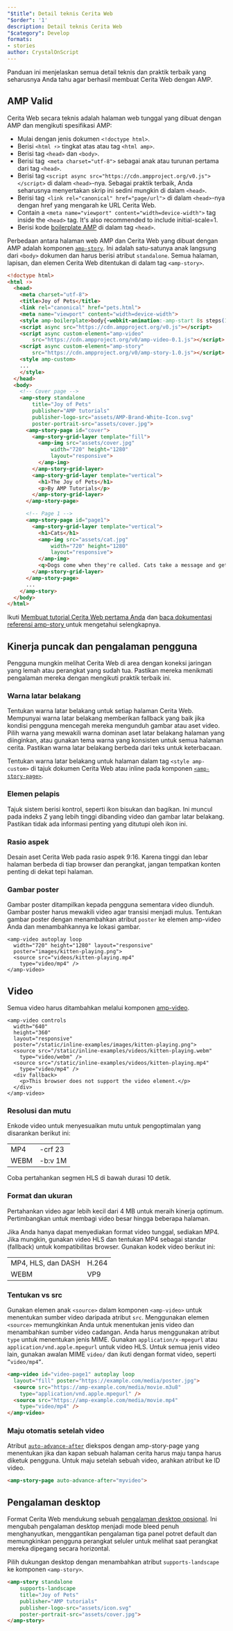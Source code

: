 ```yaml
---
"$title": Detail teknis Cerita Web
"$order": '1'
description: Detail teknis Cerita Web
"$category": Develop
formats:
- stories
author: CrystalOnScript
---
```


Panduan ini menjelaskan semua detail teknis dan praktik terbaik yang seharusnya Anda tahu agar berhasil membuat Cerita Web dengan AMP.

## AMP Valid

Cerita Web secara teknis adalah halaman web tunggal yang dibuat dengan AMP dan mengikuti spesifikasi AMP:

- Mulai dengan jenis dokumen `<!doctype html>`.
- Berisi `<html ⚡>` tingkat atas atau tag `<html amp>`.
- Berisi tag `<head>` dan `<body>`.
- Berisi tag` <meta charset="utf-8">` sebagai anak atau turunan pertama dari tag `<head>`.
- Berisi tag `<script async src="https://cdn.ampproject.org/v0.js"></script>` di dalam `<head>`-nya. Sebagai praktik terbaik, Anda seharusnya menyertakan skrip ini sedini mungkin di dalam `<head>`.
- Berisi tag` <link rel="canonical" href="page/url">` di dalam `<head>`-nya dengan href yang mengarah ke URL Cerita Web.
- Contain a `<meta name="viewport" content="width=device-width">` tag inside the `<head>` tag. It's also recommended to include initial-scale=1.
- Berisi kode  [boilerplate AMP](https://amp.dev/documentation/guides-and-tutorials/learn/spec/amp-boilerplate/?format=websites) di dalam tag `<head>`.

Perbedaan antara halaman web AMP dan Cerita Web yang dibuat dengan AMP adalah komponen [`amp-story`](https://amp.dev/documentation/components/amp-story/?format=stories). Ini adalah satu-satunya anak langsung dari `<body>` dokumen dan harus berisi atribut `standalone`. Semua halaman, lapisan, dan elemen Cerita Web ditentukan di dalam tag `<amp-story>`.

```html
<!doctype html>
<html ⚡>
  <head>
    <meta charset="utf-8">
    <title>Joy of Pets</title>
    <link rel="canonical" href="pets.html">
    <meta name="viewport" content="width=device-width">
    <style amp-boilerplate>body{-webkit-animation:-amp-start 8s steps(1,end) 0s 1 normal both;-moz-animation:-amp-start 8s steps(1,end) 0s 1 normal both;-ms-animation:-amp-start 8s steps(1,end) 0s 1 normal both;animation:-amp-start 8s steps(1,end) 0s 1 normal both}@-webkit-keyframes -amp-start{from{visibility:hidden}to{visibility:visible}}@-moz-keyframes -amp-start{from{visibility:hidden}to{visibility:visible}}@-ms-keyframes -amp-start{from{visibility:hidden}to{visibility:visible}}@-o-keyframes -amp-start{from{visibility:hidden}to{visibility:visible}}@keyframes -amp-start{from{visibility:hidden}to{visibility:visible}}</style><noscript><style amp-boilerplate>body{-webkit-animation:none;-moz-animation:none;-ms-animation:none;animation:none}</style></noscript>
    <script async src="https://cdn.ampproject.org/v0.js"></script>
    <script async custom-element="amp-video"
        src="https://cdn.ampproject.org/v0/amp-video-0.1.js"></script>
    <script async custom-element="amp-story"
        src="https://cdn.ampproject.org/v0/amp-story-1.0.js"></script>
    <style amp-custom>
    ...
    </style>
  </head>
  <body>
    <!-- Cover page -->
    <amp-story standalone
        title="Joy of Pets"
        publisher="AMP tutorials"
        publisher-logo-src="assets/AMP-Brand-White-Icon.svg"
        poster-portrait-src="assets/cover.jpg">
      <amp-story-page id="cover">
        <amp-story-grid-layer template="fill">
          <amp-img src="assets/cover.jpg"
              width="720" height="1280"
              layout="responsive">
          </amp-img>
        </amp-story-grid-layer>
        <amp-story-grid-layer template="vertical">
          <h1>The Joy of Pets</h1>
          <p>By AMP Tutorials</p>
        </amp-story-grid-layer>
      </amp-story-page>

      <!-- Page 1 -->
      <amp-story-page id="page1">
        <amp-story-grid-layer template="vertical">
          <h1>Cats</h1>
          <amp-img src="assets/cat.jpg"
              width="720" height="1280"
              layout="responsive">
          </amp-img>
          <q>Dogs come when they're called. Cats take a message and get back to you. --Mary Bly</q>
        </amp-story-grid-layer>
      </amp-story-page>
      ...
    </amp-story>
  </body>
</html>
```

Ikuti [Membuat tutorial Cerita Web pertama Anda](../start/visual_story/?format=stories) dan [baca dokumentasi referensi amp-story ](../../components/reference/amp-story/?format=stories)untuk mengetahui selengkapnya.

## Kinerja puncak dan pengalaman pengguna

Pengguna mungkin melihat Cerita Web di area dengan koneksi jaringan yang lemah atau perangkat yang sudah tua. Pastikan mereka menikmati pengalaman mereka dengan mengikuti praktik terbaik ini.

### Warna latar belakang

Tentukan warna latar belakang untuk setiap halaman Cerita Web. Mempunyai warna latar belakang memberikan fallback yang baik jika kondisi pengguna mencegah mereka mengunduh gambar atau aset video. Pilih warna yang mewakili warna dominan aset latar belakang halaman yang diinginkan, atau gunakan tema warna yang konsisten untuk semua halaman cerita. Pastikan warna latar belakang berbeda dari teks untuk keterbacaan.

Tentukan warna latar belakang untuk halaman dalam tag `<style amp-custom>` di tajuk dokumen Cerita Web atau inline pada komponen [`<amp-story-page>`](https://amp.dev/documentation/components/amp-story-page/?format=stories).

### Elemen pelapis

Tajuk sistem berisi kontrol, seperti ikon bisukan dan bagikan. Ini muncul pada indeks Z yang lebih tinggi dibanding video dan gambar latar belakang. Pastikan tidak ada informasi penting yang ditutupi oleh ikon ini.

### Rasio aspek

Desain aset Cerita Web pada rasio aspek 9:16. Karena tinggi dan lebar halaman berbeda di tiap browser dan perangkat, jangan tempatkan konten penting di dekat tepi halaman.

### Gambar poster

Gambar poster ditampilkan kepada pengguna sementara video diunduh. Gambar poster harus mewakili video agar transisi menjadi mulus. Tentukan gambar poster dengan menambahkan atribut `poster` ke elemen amp-video Anda dan menambahkannya ke lokasi gambar.

```
<amp-video autoplay loop
  width="720" height="1280" layout="responsive"
  poster="images/kitten-playing.png">
  <source src="videos/kitten-playing.mp4"
    type="video/mp4" />
</amp-video>
```

## Video

Semua video harus ditambahkan melalui komponen [amp-video](https://amp.dev/documentation/components/amp-video/?format=stories).

```
<amp-video controls
  width="640"
  height="360"
  layout="responsive"
  poster="/static/inline-examples/images/kitten-playing.png">
  <source src="/static/inline-examples/videos/kitten-playing.webm"
    type="video/webm" />
  <source src="/static/inline-examples/videos/kitten-playing.mp4"
    type="video/mp4" />
  <div fallback>
    <p>This browser does not support the video element.</p>
  </div>
</amp-video>
```

### Resolusi dan mutu

Enkode video untuk menyesuaikan mutu untuk pengoptimalan yang disarankan berikut ini:

<table>
  <tr>
   <td>MP4    </td>
   <td>-crf 23    </td>
  </tr>
  <tr>
   <td>WEBM    </td>
   <td>-b:v 1M    </td>
  </tr>
</table>

Coba pertahankan segmen HLS di bawah durasi 10 detik.

### Format dan ukuran

Pertahankan video agar lebih kecil dari 4 MB untuk meraih kinerja optimum. Pertimbangkan untuk membagi video besar hingga beberapa halaman.

Jika Anda hanya dapat menyediakan format video tunggal, sediakan MP4. Jika mungkin, gunakan video HLS dan tentukan MP4 sebagai standar (fallback) untuk kompatibilitas browser. Gunakan kodek video berikut ini:

<table>
  <tr>
   <td>MP4, HLS, dan DASH</td>
   <td>H.264    </td>
  </tr>
  <tr>
   <td>WEBM    </td>
   <td>VP9    </td>
  </tr>
</table>

### Tentukan <source> vs src</source>

Gunakan elemen anak `<source>` dalam komponen `<amp-video>` untuk menentukan sumber video daripada atribut `src`. Menggunakan elemen `<source>` memungkinkan Anda untuk menentukan jenis video dan menambahkan sumber video cadangan. Anda harus menggunakan atribut `type` untuk menentukan jenis MIME. Gunakan `application/x-mpegurl` atau `application/vnd.apple.mpegurl` untuk video HLS. Untuk semua jenis video lain, gunakan awalan MIME `video/` dan ikuti dengan format video, seperti `”video/mp4”`.

```html
<amp-video id="video-page1" autoplay loop
  layout="fill" poster="https://example.com/media/poster.jpg">
  <source src="https://amp-example.com/media/movie.m3u8"
    type="application/vnd.apple.mpegurl" />
  <source src="https://amp-example.com/media/movie.mp4"
    type="video/mp4" />
</amp-video>
```

### Maju otomatis setelah video

Atribut [`auto-advance-after`](https://amp.dev/documentation/components/amp-story-page/?format=stories#auto-advance-after-%5Boptional%5D) diekspos dengan amp-story-page yang menentukan jika dan kapan sebuah halaman cerita harus maju tanpa harus diketuk pengguna. Untuk maju setelah sebuah video, arahkan atribut ke ID video.

```html
<amp-story-page auto-advance-after="myvideo">
```

## Pengalaman desktop

Format Cerita Web mendukung sebuah [pengalaman desktop opsional](https://github.com/ampproject/amphtml/blob/master/extensions/amp-story/amp-story.md#landscape-orientation-and-full-bleed-desktop-experience-opt-in). Ini mengubah pengalaman desktop menjadi mode bleed penuh menghanyutkan, menggantikan pengalaman tiga panel potret default dan memungkinkan pengguna perangkat seluler untuk melihat saat perangkat mereka dipegang secara horizontal.

Pilih dukungan desktop dengan menambahkan atribut `supports-landscape` ke komponen `<amp-story>`.

```html
<amp-story standalone
    supports-landscape
    title="Joy of Pets"
    publisher="AMP tutorials"
    publisher-logo-src="assets/icon.svg"
    poster-portrait-src="assets/cover.jpg">
</amp-story>
```
